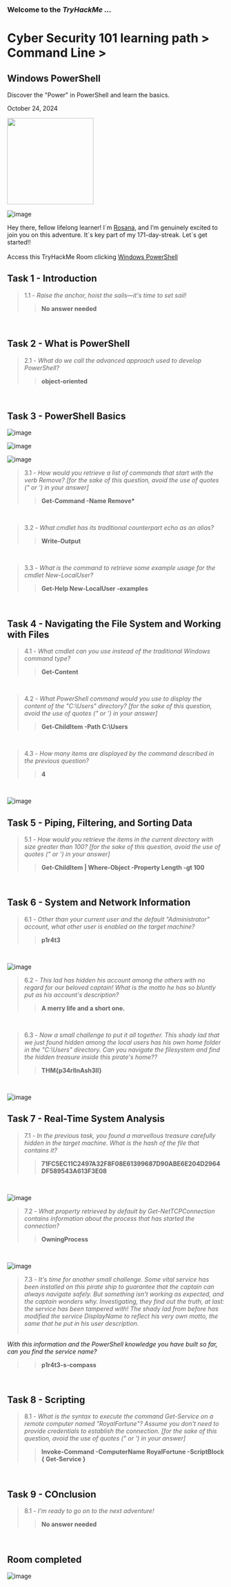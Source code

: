<h3> Welcome to the <em>TryHackMe ...</em></h3>
<h1>Cyber Security 101 learning path > Command Line ></h1>
<h2>Windows PowerShell</h2>
<p>Discover the "Power" in PowerShell and learn the basics.</p>
<p>October 24, 2024<br></p>

<img src="https://github.com/user-attachments/assets/bea96084-67d8-454f-8378-0817d5a7e37b" height="200" width="200">

![image](https://github.com/user-attachments/assets/94f6424d-1119-4ff8-a570-6c03fc45b01e)



<p>Hey there, fellow lifelong learner! I´m <a href="https://www.linkedin.com/in/rosanafssantos/">Rosana</a>, and I’m genuinely excited to join you on this adventure. It´s key part of my 171-day-streak. Let´s get started!!<br><br>
Access this TryHackMe Room clicking <a href="https://tryhackme.com/r/room/windowspowershell">Windows PowerShell</a></p>

<h2>Task 1 - Introduction</h2>

> 1.1 - <em>Raise the anchor, hoist the sails—it's time to set sail!</em><br>
>> <strong>No answer needed</strong><br>
<p><br></p>

<h2>Task 2 - What is PowerShell</h2>

> 2.1 - <em>What do we call the advanced approach used to develop PowerShell?</em><br>
>> <strong>object-oriented</strong><br>
<p><br></p>

<h2>Task 3 - PowerShell Basics</h2>

![image](https://github.com/user-attachments/assets/7b55a162-5305-404d-9361-ffbc3fa416f2)

![image](https://github.com/user-attachments/assets/bce37bdd-8171-4820-91c3-badc23bd709d)

![image](https://github.com/user-attachments/assets/0b7988f1-3a33-4a62-8c88-b6c015bdb416)

> 3.1 - <em>How would you retrieve a list of commands that start with the verb Remove? [for the sake of this question, avoid the use of quotes (" or ') in your answer]</em><br>
>> <strong>Get-Command -Name Remove*</strong><br>
<p><br></p>

> 3.2 - <em>What cmdlet has its traditional counterpart echo as an alias?</em><br>
>> <strong>Write-Output</strong><br>
<p><br></p>

> 3.3 - <em>What is the command to retrieve some example usage for the cmdlet New-LocalUser?</em><br>
>> <strong>Get-Help New-LocalUser -examples</strong><br>
<p><br></p>

<h2>Task 4 - Navigating the File System and Working with Files</h2>

> 4.1 - <em>What cmdlet can you use instead of the traditional Windows command type?</em><br>
>> <strong>Get-Content</strong><br>
<p><br></p>

> 4.2 - <em>What PowerShell command would you use to display the content of the "C:\Users" directory? [for the sake of this question, avoid the use of quotes (" or ') in your answer]</em><br>
>> <strong> Get-ChildItem -Path C:\Users</strong><br>
<p><br></p>

> 4.3 - <em>How many items are displayed by the command described in the previous question?</em><br>
>> <strong>4</strong><br>
<p><br></p>

![image](https://github.com/user-attachments/assets/1a575685-1563-46a3-9000-72294ffc10cc)

<h2>Task 5 - Piping, Filtering, and Sorting Data</h2>

> 5.1 - <em>How would you retrieve the items in the current directory with size greater than 100? [for the sake of this question, avoid the use of quotes (" or ') in your answer]</em><br>
>> <strong>Get-ChildItem | Where-Object -Property Length -gt 100</strong><br>
<p><br></p>


<h2>Task 6 - System and Network Information</h2>

> 6.1 - <em>Other than your current user and the default "Administrator" account, what other user is enabled on the target machine?</em><br>
>> <strong>p1r4t3</strong><br>
<p><br></p>

![image](https://github.com/user-attachments/assets/2f63e825-7688-4729-bc4f-7b00955aef63)

> 6.2 - <em>This lad has hidden his account among the others with no regard for our beloved captain! What is the motto he has so bluntly put as his account's description?</em><br>
>> <strong>A merry life and a short one.</strong><br>
<p><br></p>

> 6.3 - <em>Now a small challenge to put it all together. This shady lad that we just found hidden among the local users has his own home folder in the "C:\Users" directory.
Can you navigate the filesystem and find the hidden treasure inside this pirate's home??</em><br>
>> <strong>THM{p34rlInAsh3ll}</strong><br>
<p><br></p>

![image](https://github.com/user-attachments/assets/a0f5c439-6cb0-47fc-9a82-5baa6617ecff)

<h2>Task 7 - Real-Time System Analysis</h2>

> 7.1 - <em>In the previous task, you found a marvellous treasure carefully hidden in the target machine. What is the hash of the file that contains it?</em><br>
>> <strong>71FC5EC11C2497A32F8F08E61399687D90ABE6E204D2964DF589543A613F3E08 </strong><br>
<p><br></p>

![image](https://github.com/user-attachments/assets/a1d684f0-2b8c-4a1b-8460-fadbc23f2669)

> 7.2 - <em>What property retrieved by default by Get-NetTCPConnection contains information about the process that has started the connection?</em><br>
>> <strong>OwningProcess</strong><br>
<p><br></p>

![image](https://github.com/user-attachments/assets/b819866c-9d22-4740-b4f7-be04960ebd54)

> 7.3 - <em>It's time for another small challenge. Some vital service has been installed on this pirate ship to guarantee that the captain can always navigate safely. But something isn't working as expected, and the captain wonders why. Investigating, they find out the truth, at last: the service has been tampered with! The shady lad from before has modified the service DisplayName to reflect his very own motto, the same that he put in his user description.<br><br>

With this information and the PowerShell knowledge you have built so far, can you find the service name?</em><br>
>> <strong>p1r4t3-s-compass</strong><br>
<p><br></p>

<h2>Task 8 - Scripting</h2>

> 8.1 - <em>What is the syntax to execute the command Get-Service on a remote computer named "RoyalFortune"? Assume you don't need to provide credentials to establish the connection. [for the sake of this question, avoid the use of quotes (" or ') in your answer]</em><br>
>> <strong>Invoke-Command -ComputerName RoyalFortune -ScriptBlock { Get-Service }</strong><br>
<p><br></p>

<h2>Task 9 - COnclusion</h2>

> 8.1 - <em>I'm ready to go on to the next adventure!</em><br>
>> <strong>No answer needed</strong><br>
<p><br></p>


<h2>Room completed</h2>

![image](https://github.com/user-attachments/assets/bc4697dc-8a46-4517-8421-de6ef980d0e8)




